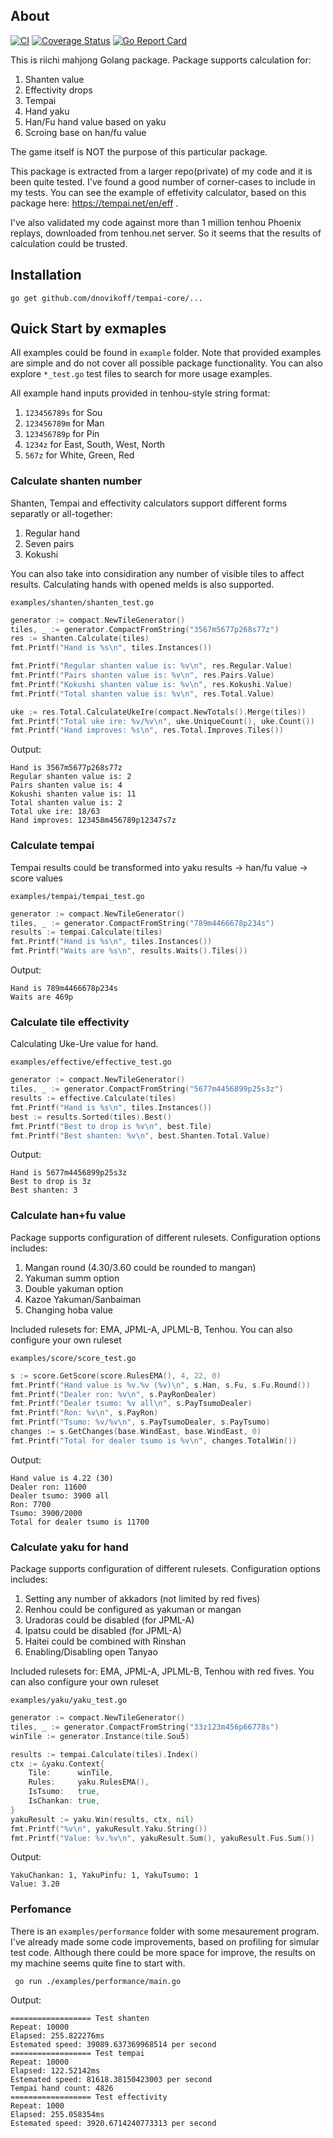 ## About

[![CI](https://github.com/dnovikoff/tempai-core/workflows/CI/badge.svg?branch=master&event=push)](https://github.com/dnovikoff/tempai-core/actions?query=workflow%3ACI)
[![Coverage Status](https://img.shields.io/codecov/c/github/dnovikoff/tempai-core.svg)](https://codecov.io/gh/dnovikoff/tempai-core)
[![Go Report Card](https://goreportcard.com/badge/github.com/dnovikoff/tempai-core)](https://goreportcard.com/report/github.com/dnovikoff/tempai-core)

This is riichi mahjong Golang package.
Package supports calculation for:

1. Shanten value
2. Effectivity drops
3. Tempai
4. Hand yaku
4. Han/Fu hand value based on yaku
5. Scroing base on han/fu value

The game itself is NOT the purpose of this particular package.

This package is extracted from a larger repo(private) of my code and it is been quite tested. 
I've found a good number of corner-cases to include in my tests.
You can see the example of effetivity calculator, based on this package here: https://tempai.net/en/eff .

I've also validated my code against more than 1 million tenhou Phoenix replays, downloaded from tenhou.net server.
So it seems that the results of calculation could be trusted.

## Installation

`go get github.com/dnovikoff/tempai-core/...`

## Quick Start by exmaples

All examples could be found in `example` folder.
Note that provided examples are simple and do not cover all possible package functionality.
You can also explore `*_test.go` test files to search for more usage examples.

All example hand inputs provided in tenhou-style string format:

1. `123456789s` for Sou
2. `123456789m` for Man
3. `123456789p` for Pin
4. `1234z` for East, South, West, North
5. `567z` for White, Green, Red

### Calculate shanten number

Shanten, Tempai and effectivity calculators support different forms separatly or all-together:

1. Regular hand
2. Seven pairs
3. Kokushi

You can also take into considiration any number of visible tiles to affect results.
Calculating hands with opened melds is also supported.

`examples/shanten/shanten_test.go`

```go
generator := compact.NewTileGenerator()
tiles, _ := generator.CompactFromString("3567m5677p268s77z")
res := shanten.Calculate(tiles)
fmt.Printf("Hand is %s\n", tiles.Instances())

fmt.Printf("Regular shanten value is: %v\n", res.Regular.Value)
fmt.Printf("Pairs shanten value is: %v\n", res.Pairs.Value)
fmt.Printf("Kokushi shanten value is: %v\n", res.Kokushi.Value)
fmt.Printf("Total shanten value is: %v\n", res.Total.Value)

uke := res.Total.CalculateUkeIre(compact.NewTotals().Merge(tiles))
fmt.Printf("Total uke ire: %v/%v\n", uke.UniqueCount(), uke.Count())
fmt.Printf("Hand improves: %s\n", res.Total.Improves.Tiles())
```

Output:
```
Hand is 3567m5677p268s77z
Regular shanten value is: 2
Pairs shanten value is: 4
Kokushi shanten value is: 11
Total shanten value is: 2
Total uke ire: 18/63
Hand improves: 123458m456789p12347s7z
```

### Calculate tempai

Tempai results could be transformed into yaku results -> han/fu value -> score values

`examples/tempai/tempai_test.go`

```go
generator := compact.NewTileGenerator()
tiles, _ := generator.CompactFromString("789m4466678p234s")
results := tempai.Calculate(tiles)
fmt.Printf("Hand is %s\n", tiles.Instances())
fmt.Printf("Waits are %s\n", results.Waits().Tiles())
```

Output:
```
Hand is 789m4466678p234s
Waits are 469p
```

### Calculate tile effectivity

Calculating Uke-Ure value for hand.

`examples/effective/effective_test.go`

```go
generator := compact.NewTileGenerator()
tiles, _ := generator.CompactFromString("5677m4456899p25s3z")
results := effective.Calculate(tiles)
fmt.Printf("Hand is %s\n", tiles.Instances())
best := results.Sorted(tiles).Best()
fmt.Printf("Best to drop is %v\n", best.Tile)
fmt.Printf("Best shanten: %v\n", best.Shanten.Total.Value)
```

Output:
```
Hand is 5677m4456899p25s3z
Best to drop is 3z
Best shanten: 3
```

### Calculate han+fu value

Package supports configuration of different rulesets.
Configuration options includes:

1. Mangan round (4.30/3.60 could be rounded to mangan)
2. Yakuman summ option
3. Double yakuman option
4. Kazoe Yakuman/Sanbaiman
5. Changing hoba value

Included rulesets for: EMA, JPML-A, JPLML-B, Tenhou.
You can also configure your own ruleset

`examples/score/score_test.go`

```go
s := score.GetScore(score.RulesEMA(), 4, 22, 0)
fmt.Printf("Hand value is %v.%v (%v)\n", s.Han, s.Fu, s.Fu.Round())
fmt.Printf("Dealer ron: %v\n", s.PayRonDealer)
fmt.Printf("Dealer tsumo: %v all\n", s.PayTsumoDealer)
fmt.Printf("Ron: %v\n", s.PayRon)
fmt.Printf("Tsumo: %v/%v\n", s.PayTsumoDealer, s.PayTsumo)
changes := s.GetChanges(base.WindEast, base.WindEast, 0)
fmt.Printf("Total for dealer tsumo is %v\n", changes.TotalWin())
```

Output:
```
Hand value is 4.22 (30)
Dealer ron: 11600
Dealer tsumo: 3900 all
Ron: 7700
Tsumo: 3900/2000
Total for dealer tsumo is 11700
```

### Calculate yaku for hand

Package supports configuration of different rulesets.
Configuration options includes:

1. Setting any number of akkadors (not limited by red fives)
2. Renhou could be configured as yakuman or mangan
3. Uradoras could be disabled (for JPML-A)
4. Ipatsu could be disabled (for JPML-A)
5. Haitei could be combined with Rinshan
6. Enabling/Disabling open Tanyao

Included rulesets for: EMA, JPML-A, JPLML-B, Tenhou with red fives.
You can also configure your own ruleset

`examples/yaku/yaku_test.go`

```go
generator := compact.NewTileGenerator()
tiles, _ := generator.CompactFromString("33z123m456p66778s")
winTile := generator.Instance(tile.Sou5)

results := tempai.Calculate(tiles).Index()
ctx := &yaku.Context{
    Tile:      winTile,
    Rules:     yaku.RulesEMA(),
    IsTsumo:   true,
    IsChankan: true,
}
yakuResult := yaku.Win(results, ctx, nil)
fmt.Printf("%v\n", yakuResult.Yaku.String())
fmt.Printf("Value: %v.%v\n", yakuResult.Sum(), yakuResult.Fus.Sum())
```

Output:
```
YakuChankan: 1, YakuPinfu: 1, YakuTsumo: 1
Value: 3.20
```

### Perfomance
There is an `examples/performance` folder with some mesaurement program.
I've already made some code improvements, based on profiling for simular test code.
Although there could be more space for improve, the results on my machine seems quite fine to start with.

` go run ./examples/performance/main.go`

Output:
```
================== Test shanten
Repeat: 10000
Elapsed: 255.822276ms
Estemated speed: 39089.637369968514 per second
================== Test tempai
Repeat: 10000
Elapsed: 122.52142ms
Estemated speed: 81618.38150423003 per second
Tempai hand count: 4826
================== Test effectivity
Repeat: 1000
Elapsed: 255.058354ms
Estemated speed: 3920.6714240773313 per second
```
